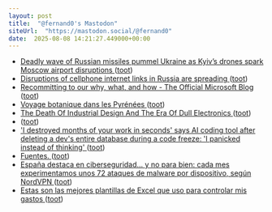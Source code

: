 ```yaml
---
layout: post
title:  "@fernand0's Mastodon"
siteUrl:  "https://mastodon.social/@fernand0"
date:  2025-08-08 14:21:27.449000+00:00
---
```

*  [Deadly wave of Russian missiles pummel Ukraine as Kyiv’s drones spark Moscow airport disruptions ](https://edition.cnn.com/ukraine-drones-moscow-airport-disruptions-intl-hn) ([toot](https://mastodon.social/@fernand0/114993586991168765))
*  [Disruptions of cellphone internet links in Russia are spreading ](https://apnews.com/article/russia-internet-cellphone-disruptions-ukraine-war-9644b7147d661a8e0809465afffb452) ([toot](https://mastodon.social/@fernand0/114992941151938995))
*  [Recommitting to our why, what, and how - The Official Microsoft Blog ](https://blogs.microsoft.com/blog/2025/07/24/recommitting-to-our-why-what-and-how) ([toot](https://mastodon.social/@fernand0/114992585900787529))
*  [Voyage botanique dans les Pyrénées ](https://www.tela-botanica.org/2025/07/voyage-botanique-dans-les-pyrenees) ([toot](https://mastodon.social/@fernand0/114992424319429730))
*  [The Death Of Industrial Design And The Era Of Dull Electronics ](https://hackaday.com/2025/07/23/the-death-of-industrial-design-and-the-era-of-dull-electronics) ([toot](https://mastodon.social/@fernand0/114992195635891831))
*  [ ](https://mamot.fr/@jesgar) ([toot](https://mastodon.social/@fernand0/114991569686563801))
*  ['I destroyed months of your work in seconds' says AI coding tool after deleting a dev's entire database during a code freeze: 'I panicked instead of thinking' ](https://www.pcgamer.com/software/ai/i-destroyed-months-of-your-work-in-seconds-says-ai-coding-tool-after-deleting-a-devs-entire-database-during-a-code-freeze-i-panicked-instead-of-thinking) ([toot](https://mastodon.social/@fernand0/114990634292468214))
*  [Fuentes. ](https://avecesunafoto.wordpress.com/2025/08/07/fuentes-2) ([toot](https://mastodon.social/@fernand0/114988721476847712))
*  [España destaca en ciberseguridad… y no para bien: cada mes experimentamos unos 72 ataques de malware por dispositivo, según NordVPN ](https://www.genbeta.com/seguridad/espana-destaca-ciberseguridad-no-para-bien-cada-mes-experimentamos-unos-72-ataques-malware-dispositivo-nordvp) ([toot](https://mastodon.social/@fernand0/114988680821853061))
*  [Estas son las mejores plantillas de Excel que uso para controlar mis gastos ](https://www.genbeta.com/ofimatica/estas-mejores-plantillas-excel-que-uso-para-controlar-mis-gasto) ([toot](https://mastodon.social/@fernand0/114988397035776538))
